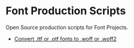 # Font Production Scripts

Open Source production scripts for Font Projects.

- [Convert .ttf or .otf fonts to .woff or .woff2](./makeitwoff)
